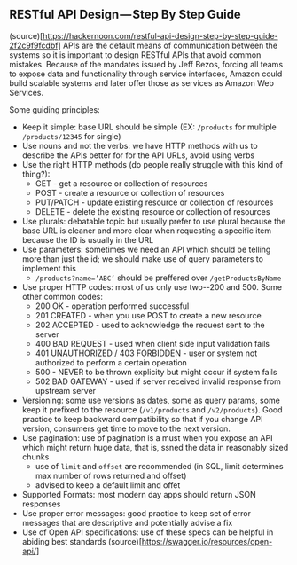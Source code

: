 ## RESTful API Design — Step By Step Guide
(source)[https://hackernoon.com/restful-api-design-step-by-step-guide-2f2c9f9fcdbf]
APIs are the default means of communication between the systems so it is important to design RESTful APIs that avoid common mistakes.
Because of the mandates issued by Jeff Bezos, forcing all teams to expose data and functionality through service interfaces, Amazon could build scalable systems and later offer those as services as Amazon Web Services.

Some guiding principles: 
- Keep it simple: base URL should be simple (EX: `/products` for multiple `/products/12345` for single)
-  Use nouns and not the verbs: we have HTTP methods with us to describe the APIs better for for the API URLs, avoid using verbs
- Use the right HTTP methods (do people really struggle with this kind of thing?):
    - GET - get a resource or collection of resources
    - POST - create a resource or collection of resources
    - PUT/PATCH - update existing resource or collection of resources
    - DELETE - delete the existing resource or collection of resources
- Use plurals: debatable topic but usually prefer to use plural because the base URL is cleaner and more clear when requesting a specific item because the ID is usually in the URL
- Use parameters: sometimes we need an API which should be telling more than just the id; we should make use of query parameters to implement this
    - `/products?name=’ABC’` should be preffered over `/getProductsByName`
- Use proper HTTP codes: most of us only use two--200 and 500. Some other common codes:
    - 200 OK - operation performed successful
    - 201 CREATED - when you use POST to create a new resource
    - 202 ACCEPTED - used to acknowledge the request sent to the server
    - 400 BAD REQUEST - used when client side input validation fails
    - 401 UNAUTHORIZED / 403 FORBIDDEN - user or system not authorized to perform a certain operation
    - 500 - NEVER to be thrown explicity but might occur if system fails
    - 502 BAD GATEWAY - used if server received invalid response from upstream server
- Versioning: some use versions as dates, some as query params, some keep it prefixed to the resource (`/v1/products` and `/v2/products`). Good practice to keep backward compatibility so that if you change API version, consumers get time to move to the next version.
- Use pagination: use of pagination is a must when you expose an API which might return huge data, that is, ssned the data in reasonably sized chunks
    - use of `limit` and `offset` are recommended (in SQL, limit determines max number of rows returned and offset)
    - advised to keep a default limit and offet
- Supported Formats: most modern day apps should return JSON responses
- Use proper error messages: good practice to keep set of error messages that are descriptive and potentially advise a fix
- Use of Open API specifications: use of these specs can be helpful in abiding best standards (source)[https://swagger.io/resources/open-api/]